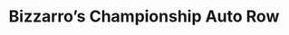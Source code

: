 ---
title: "Bizzarro’s Championship Auto Row"
url: /erie/bizzarros-championship-auto-row/
shop: Autohaus
---